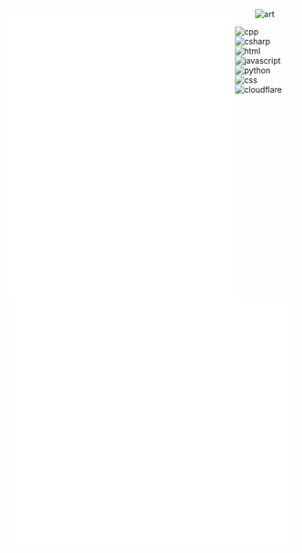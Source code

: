 [<img align="left" width="400" alt="Metrics" src="/about.svg">](#)

<div align="center">
  <img src="https://24.media.tumblr.com/753a02a78d85eb0474c244e29746913a/tumblr_mm4riaDwBF1rfjowdo1_500.gif" alt="art">
</div>

[<img align="right" width="500" alt="Calendar" src="/isocalendar.svg">](#)
[<img align="right" width="500" alt="Repositories" src="/repositories.svg">](#)
[<img align="right" width="500" alt="Languages" src="/languages.svg">](#)

<div align="left">
  <img src="https://ziadoua.github.io/m3-Markdown-Badges/badges/C++/c++1.svg" alt="cpp">
  <img src="https://ziadoua.github.io/m3-Markdown-Badges/badges/CSharp/csharp1.svg" alt="csharp">
  <img src="https://ziadoua.github.io/m3-Markdown-Badges/badges/HTML/html1.svg" alt="html">
  <img src="https://ziadoua.github.io/m3-Markdown-Badges/badges/Javascript/javascript3.svg" alt="javascript">
  <img src="https://ziadoua.github.io/m3-Markdown-Badges/badges/Python/python3.svg" alt="python">
  <img src="https://ziadoua.github.io/m3-Markdown-Badges/badges/CSS/css1.svg" alt="css">
  <img src="https://ziadoua.github.io/m3-Markdown-Badges/badges/Cloudflare/cloudflare1.svg" alt="cloudflare">
</div>
